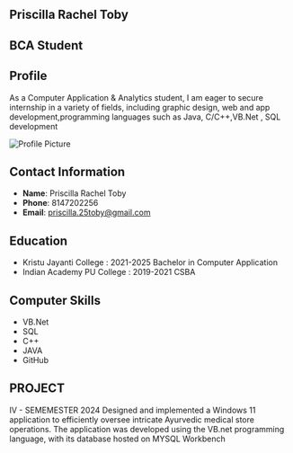 ## Priscilla Rachel Toby
## BCA Student

## Profile

As a Computer Application & Analytics student, I am eager to secure internship in a variety of fields, including graphic design, web and app development,programming languages such as Java, C/C++,VB.Net , SQL development


![Profile Picture]("C:\Users\prisc\Downloads\profile-pic.jpg.jpg") <!-- Adjust the path as necessary -->

## Contact Information

- **Name**: Priscilla Rachel Toby
- **Phone**: 8147202256
- **Email**: priscilla.25toby@gmail.com

## Education
- Kristu Jayanti College : 2021-2025
 Bachelor in Computer Application
- Indian Academy PU College : 2019-2021
  CSBA

## Computer Skills
- VB.Net
- SQL
- C++
- JAVA
- GitHub

## PROJECT
IV - SEMEMESTER 2024
Designed and implemented a Windows 11 application to efficiently oversee intricate Ayurvedic medical store operations. The application was developed using the VB.net programming language, with its database hosted on MYSQL Workbench

